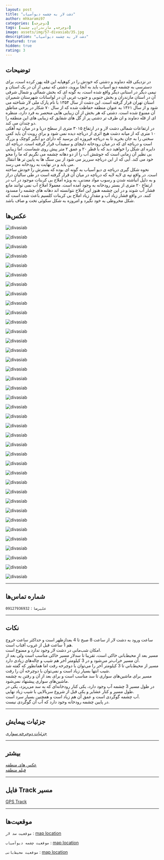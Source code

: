 ```yaml
---
layout: post
title: "دشت لار به چشمه دیو‌آسیاب"
author: mhkarami97
categories: [دوچرخه]
tags: [دوچرخه, مازندران, چشمه]
image: assets/img/57-divasiab/35.jpg
description: "دشت لار به چشمه دیو‌آسیاب"
featured: true
hidden: true
rating: 3
---
```


## توضیحات
در نزدیکی قله دماوند و دشتی که خودش را در کوهپایه این قله پهن کرده است، برای دسترسی به چشمه دیو آسیاب باید به آنجا بروید، دشتی که نیمی از آن در یک استان و نیمی دیگر در استانی دیگر واقع شده است، به گونه ای که بخش شمالی و شمال شرقی آن در استان مازندران و بخش جنوبی و جنوب غربی آن در لواسانات شهرستان شمیران استان تهران قرار گرفته است. این دشت از سال ۱۳۵۴ با نام پارک ملی لار شناخته می شود و از سال ۱۳۶۱ به عنوان منطقه حفاظت شده که از سال ۷۰ شکار در برخی مناطق آن ممنوع شده است. دشتی که هر بخش از آن زیبایی هایی منحصر به فرد دارد، منظره ای از قله دماوند و ان طرف تر دشتی پر از گل های شقایق که زیبایی های این منطقه را دو چندان می کند.  
در ارتفاعات شمالی دشت لار و در ارتفاع ۳۰۱۵ متری از سطح دریا و در میان تپه آهکی ۱۰ متری که از میانه دشت هیچ اثری از دریاچه دیده نمی شود و برای رویت آن باید کمی سختی را به جان بخرید تا به دریاچه فیروزه ای برسید که دارای دو آبگیر کوچک و بزرگ است و دریاچه ای که در میان رودخانه دلیچای و سفیدآب قرار گرفته است. دریاچه ای دایره ای شکل را خواهید دید که با قطر ۲۰ و عمق ۲ متر پیش روی شماست. اما زیبایی بی نظیر آن زمانی است که جوشش آب را از دو دهانه چشمه می نگریم که ما را محو خود می کند. آبی که ار این دریاچه سرریز می شود از بین سنگ ها به پایین تر ها انتقال می یابد و در نهایت به رودخانه می رسد.  
نحوه شکل گیری دریاچه ی دیو آسیاب به گونه ای بوده که بسترش را خودش ساخته است. در واقع تپه ی لایه لایه که دریاچه در میان آن قرار گرفته است در طی سالیان دراز و به دلیل انباشته شدن و رسوب مواد معدنی، به ویژه املاح بی کربنات موجود در آب در ارتفاع ۲۰ متری از بستر رودخانه به وجود آمده است. معمولا املاح آب نمی توانند مانع فشار آب شوند و در این چشمه هنوز این املاح نتوانسته اند دهانه های چشمه را مسدود کنند. در واقع فشار زیاد آب و مقدار زیاد املاح بی کربنات کلسیم باعث شده است که شکل مخروطی به خود نگیرد و امروزه به شکل سکوئی تخت و صاف باشد.  

## عکس‌ها

![divasiab](/assets/img/57-divasiab/01.jpg)  

![divasiab](/assets/img/57-divasiab/02.jpg)  

![divasiab](/assets/img/57-divasiab/03.jpg)  

![divasiab](/assets/img/57-divasiab/04.jpg)  

![divasiab](/assets/img/57-divasiab/05.jpg)  

![divasiab](/assets/img/57-divasiab/06.jpg)  

![divasiab](/assets/img/57-divasiab/07.jpg)  

![divasiab](/assets/img/57-divasiab/08.jpg)  

![divasiab](/assets/img/57-divasiab/09.jpg)  

![divasiab](/assets/img/57-divasiab/10.jpg)  

![divasiab](/assets/img/57-divasiab/11.jpg)  

![divasiab](/assets/img/57-divasiab/12.jpg)  

![divasiab](/assets/img/57-divasiab/13.jpg)  

![divasiab](/assets/img/57-divasiab/14.jpg)  

![divasiab](/assets/img/57-divasiab/15.jpg)  

![divasiab](/assets/img/57-divasiab/16.jpg)  

![divasiab](/assets/img/57-divasiab/17.jpg)  

![divasiab](/assets/img/57-divasiab/18.jpg)  

![divasiab](/assets/img/57-divasiab/19.jpg)  

![divasiab](/assets/img/57-divasiab/20.jpg)  

![divasiab](/assets/img/57-divasiab/21.jpg)  

![divasiab](/assets/img/57-divasiab/22.jpg)  

![divasiab](/assets/img/57-divasiab/23.jpg)  

![divasiab](/assets/img/57-divasiab/24.jpg)  

![divasiab](/assets/img/57-divasiab/25.jpg)  

![divasiab](/assets/img/57-divasiab/26.jpg)  

![divasiab](/assets/img/57-divasiab/27.jpg)  

![divasiab](/assets/img/57-divasiab/28.jpg)  

![divasiab](/assets/img/57-divasiab/29.jpg)  

![divasiab](/assets/img/57-divasiab/30.jpg)  

![divasiab](/assets/img/57-divasiab/31.jpg)  

![divasiab](/assets/img/57-divasiab/32.jpg)  

![divasiab](/assets/img/57-divasiab/33.jpg)  

![divasiab](/assets/img/57-divasiab/34.jpg)  

![divasiab](/assets/img/57-divasiab/35.jpg)  

![divasiab](/assets/img/57-divasiab/36.jpg)  

![divasiab](/assets/img/57-divasiab/37.jpg)  

![divasiab](/assets/img/57-divasiab/38.jpg)  

---

## شماره تماس‌ها
`علیرضا` : `09127936932`

---

## نکات
ساعت ورود به دشت لار از ساعت 8 صبح تا 4 بعدازظهر است و حداکثر ساعت خروج هم 1 ساعت قبل از غروب آفتاب است.  
امکان شب‌مانی در دشت لار وجود ندارد و ممنوع است.  
مسیر بعد از محیط‌بانی خاکی است، تقریبا تا سدلار مسیر خاکی مناسب است ولی بعد از آن مسیر خراب‌تر می‌شود و در 3 کیلومتر آخر هم شیب و چاله‌های زیادی دارد.  
مسیر از محیط‌بانی تا 3 کیلومتر آخر را می‌توان با دوچرخه رفت اما همانطور که گفته شد شیب انتها بسیار زیاد است و نمی‌توان با دوچرخه آن را رفت.  
مسیر برای ماشین‌های سواری تا سد مناسب است و برای بعد از آن و رفتن به چشمه ماشین‌های سواری پیشنهاد نمی‌شود.  
در طول مسیر 3 چشمه آب وجود دارد، یکی کنار رودخانه‌ای که به سد می‌ریزد، یکی در طول مسیر و کنار عشایر و یکی قبل از شروع سربالایی با شیب زیاد نهایی.  
آب چشمه گوگردی است و عمق آن هم زیاد است و همچنین بسیار سرد است.  
در پایین چشمه رودخانه وجود دارد که آب آن گوگردی نیست.  

---

## جزئیات پیمایش
[جزئیات دوچرخه سواری](/assets/img/57-divasiab/39.jpg)  

---

## بیشتر
[عکس های منطقه](https://www.instagram.com/p/CffuiVijnz2/)  
[فیلم منطقه]()  

---

## فایل Track مسیر
[GPS Track](/assets/img/57-divasiab/01.gpx)  

---

## موقعیت‌ها
`موقعیت سد لار` : [map location](https://www.google.com/maps/place/%D8%B6%D9%84%D8%B9+%D8%B4%D9%85%D8%A7%D9%84%DB%8C+%D8%AF%D8%B1%DB%8C%D8%A7%DA%86%D9%87+%D8%B3%D8%AF+%D9%84%D8%A7%D8%B1%E2%80%AD/@35.9084545,51.9510772,15z/data=!4m13!1m7!3m6!1s0x3f8e2e1457e1f0f1:0xb2ff026c19908ccd!2z2K_ZitmIINii2LPZitin2Kg!3b1!8m2!3d35.9837536!4d51.9189405!3m4!1s0x3f8e2b4e6450242b:0x3c85048a49166f0d!8m2!3d35.9039976!4d51.9603837)  

`موقعیت چشمه دیو‌آسیاب` : [map location](https://www.google.com/maps/place/%D8%AF%D9%8A%D9%88+%D8%A2%D8%B3%D9%8A%D8%A7%D8%A8%E2%80%AD/data=!4m2!3m1!1s0x3f8e2e1457e1f0f1:0xb2ff026c19908ccd?sa=X&ved=2ahUKEwiKmMn-qtn4AhVvXvEDHXJ3CBkQ8gF6BQiXARAB)  

`موقعیت محیط‌بانی` : [map location](https://www.google.com/maps/place/%D9%85%D8%AD%DB%8C%D8%B7+%D8%A8%D8%A7%D9%86%DB%8C+%D8%AF%D9%84%DA%86%D8%A7%DB%8C%DB%8C%E2%80%AD/@35.9013766,51.9948611,15.26z/data=!4m13!1m7!3m6!1s0x3f8e2e1457e1f0f1:0xb2ff026c19908ccd!2z2K_ZitmIINii2LPZitin2Kg!3b1!8m2!3d35.9837536!4d51.9189405!3m4!1s0x3f8e2abbdc87c24d:0xf0c57186b6da8a8!8m2!3d35.8970945!4d52.0072715)  